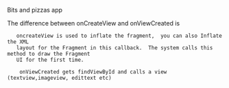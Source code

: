 Bits and pizzas app

The difference between onCreateView and onViewCreated is

       oncreateView is used to inflate the fragment,  you can also Inflate the XML 
       layout for the Fragment in this callback.  The system calls this method to draw the Fragment
       UI for the first time.
        
        onViewCreated gets findViewById and calls a view (textview,imageview, edittext etc)
